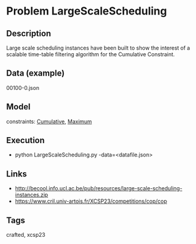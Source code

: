 # Problem LargeScaleScheduling
## Description
Large scale scheduling instances have been built to show the interest of a scalable time-table filtering algorithm for the Cumulative Constraint.

## Data (example)
  00100-0.json

## Model
  constraints: [Cumulative](http://pycsp.org/documentation/constraints/Cumulative), [Maximum](http://pycsp.org/documentation/constraints/Maximum)

## Execution
  - python LargeScaleScheduling.py -data=<datafile.json>

## Links
  - http://becool.info.ucl.ac.be/pub/resources/large-scale-scheduling-instances.zip
  - https://www.cril.univ-artois.fr/XCSP23/competitions/cop/cop

## Tags
  crafted, xcsp23
